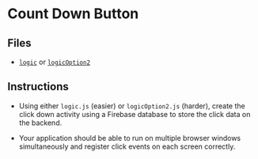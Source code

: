 # Count Down Button

## Files

* [`logic`](Unsolved/logic.js) or [`logicOption2`](Unsolved/logicOption2.js)

## Instructions

* Using either `logic.js` (easier) or `logicOption2.js` (harder), create the click down activity using a Firebase database to store the click data on the backend.

* Your application should be able to run on multiple browser windows simultaneously and register click events on each screen correctly.
